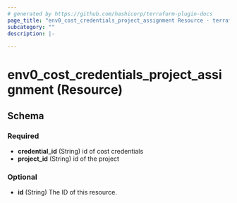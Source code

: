 ```yaml
---
# generated by https://github.com/hashicorp/terraform-plugin-docs
page_title: "env0_cost_credentials_project_assignment Resource - terraform-provider-env0"
subcategory: ""
description: |-
  
---
```


# env0_cost_credentials_project_assignment (Resource)





<!-- schema generated by tfplugindocs -->
## Schema

### Required

- **credential_id** (String) id of cost credentials
- **project_id** (String) id of the project

### Optional

- **id** (String) The ID of this resource.


